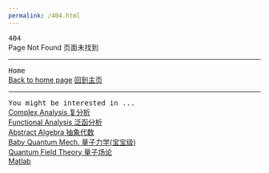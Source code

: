 ```yaml
---
permalink: /404.html
---
```


<kbd>404</kbd><br>
Page Not Found 页面未找到 

***

<kbd>Home</kbd><br>
[Back to home page](https://ahbete.github.io)
[回到主页](https://ahbete.github.io)

***

<kbd>You might be interested in ...</kbd><br>
[Complex Analysis 复分析](https://www.maki-math.com/courses/yuchen_complex_analysis/course.html)<br>
[Functional Analysis 泛函分析](https://www.maki-math.com/courses/enkan_functional_analysis/course.html)<br>
[Abstract Algebra 抽象代数](https://www.maki-math.com/courses/victor_abstract_algebra/course.html)<br>
[Baby Quantum Mech. 量子力学(宝宝级)](https://www.maki-math.com/courses/ahbete_baby_quantum/course.html)<br>
[Quantum Field Theory 量子场论](https://www.maki-math.com/courses/susann_quantum_field_theory/course.html)<br>
[Matlab](https://www.maki-math.com/courses/cubee_matlab/course.html)